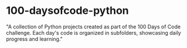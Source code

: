 # 100-daysofcode-python
"A collection of Python projects created as part of the 100 Days of Code challenge. Each day's code is organized in subfolders, showcasing daily progress and learning."
